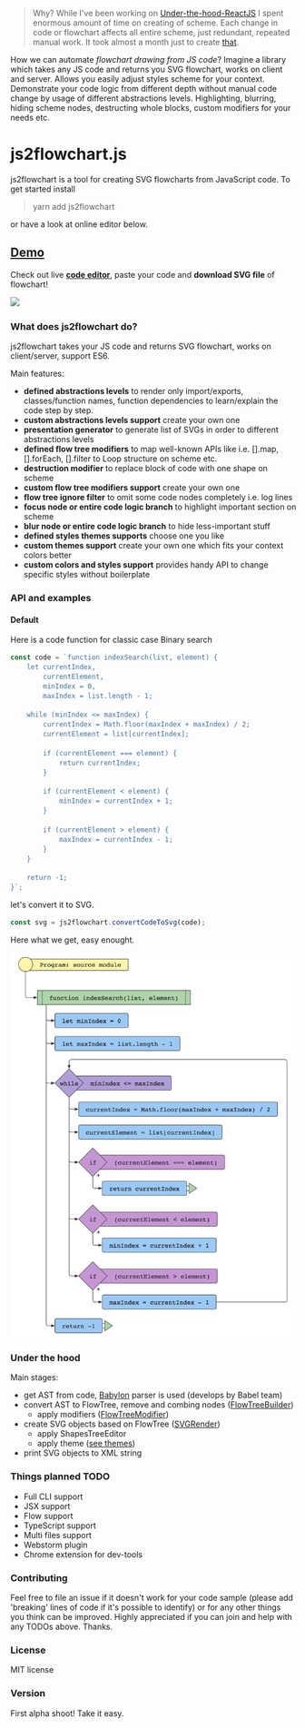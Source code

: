 > Why? While I've been working on [Under-the-hood-ReactJS](https://github.com/Bogdan-Lyashenko/Under-the-hood-ReactJS) I spent enormous amount of time on creating of scheme. Each change in code or flowchart affects all entire scheme, just redundant, repeated manual work. It took almost a month just to create [that](https://bogdan-lyashenko.github.io/Under-the-hood-ReactJS/stack/images/intro/all-page-stack-reconciler.svg).

How we can automate *flowchart drawing from JS code*? Imagine a library which takes any JS code and returns you SVG flowchart, works on client and server. Allows you easily adjust styles scheme for your context. Demonstrate your code logic from different depth without manual code change by usage of different abstractions levels. Highlighting, blurring, hiding scheme nodes, destructing whole blocks, custom modifiers for your needs etc.            

# js2flowchart.js

js2flowchart is a tool for creating SVG flowcharts from JavaScript code. To get started install 
> yarn add js2flowchart

or have a look at online editor below.

## [Demo](https://bogdan-lyashenko.github.io/js-code-to-svg-flowchart/docs/live-editor/index.html)
Check out live [<b>code editor</b>](https://bogdan-lyashenko.github.io/js-code-to-svg-flowchart/docs/live-editor/index.html), paste your code and <b>download SVG file</b> of flowchart!

[<img src="/docs/live-editor/demo.gif" width="700">](https://bogdan-lyashenko.github.io/js-code-to-svg-flowchart/docs/live-editor/index.html) 

### What does js2flowchart do?
js2flowchart takes your JS code and returns SVG flowchart, works on client/server, support ES6.

Main features:
- <b>defined abstractions levels</b> to render only import/exports, classes/function names, function dependencies to learn/explain the code step by step.
- <b>custom abstractions levels support</b> create your own one
- <b>presentation generator</b> to generate list of SVGs in order to different abstractions levels
- <b>defined flow tree modifiers</b> to map well-known APIs like i.e. [].map, [].forEach, [].filter to Loop structure on scheme etc.
- <b>destruction modifier</b> to replace block of code with one shape on scheme
- <b>custom flow tree modifiers support</b> create your own one
- <b>flow tree ignore filter</b> to omit some code nodes completely i.e. log lines
- <b>focus node or entire code logic branch</b> to highlight important section on scheme
- <b>blur node or entire code logic branch</b> to hide less-important stuff 
- <b>defined styles themes supports</b> choose one you like
- <b>custom themes support</b> create your own one which fits your context colors better
- <b>custom colors and styles support</b> provides handy API to change specific styles without boilerplate    
 
### API and examples

#### Default

Here is a code function for classic case Binary search

```javascript
const code = `function indexSearch(list, element) {
    let currentIndex,
        currentElement,
        minIndex = 0,
        maxIndex = list.length - 1;

    while (minIndex <= maxIndex) {
        currentIndex = Math.floor(maxIndex + maxIndex) / 2;
        currentElement = list[currentIndex];

        if (currentElement === element) {
            return currentIndex;
        }

        if (currentElement < element) {
            minIndex = currentIndex + 1;
        }

        if (currentElement > element) {
            maxIndex = currentIndex - 1;
        }
    }

    return -1;
}`;
```
let's convert it to SVG. 
```javascript
const svg = js2flowchart.convertCodeToSvg(code);
```
Here what we get, easy enought.

<img src="/docs/examples/default/flowchart.png" width="600"/>

### Under the hood
Main stages:
- get AST from code, [Babylon](https://github.com/babel/babylon) parser is used (develops by Babel team)
- convert AST to FlowTree, remove and combing nodes ([FlowTreeBuilder](src/builder/FlowTreeBuilder.js))
  - apply modifiers ([FlowTreeModifier](src/builder/FlowTreeModifier.js))
- create SVG objects based on FlowTree ([SVGRender](src/render/svg/SVGRender.js))
  - apply ShapesTreeEditor
  - apply theme ([see themes](src/render/svg/appearance/themes))
- print SVG objects to XML string


### Things planned TODO
- Full CLI support
- JSX support
- Flow support
- TypeScript support
- Multi files support
- Webstorm plugin
- Chrome extension for dev-tools 

### Contributing
Feel free to file an issue if it doesn't work for your code sample (please add 'breaking' lines of code if it's possible to identify) or for any other things you think can be improved. 
Highly appreciated if you can join and help with any TODOs above. Thanks. 
 
### License 
MIT license 

### Version 
First alpha shoot! Take it easy.

